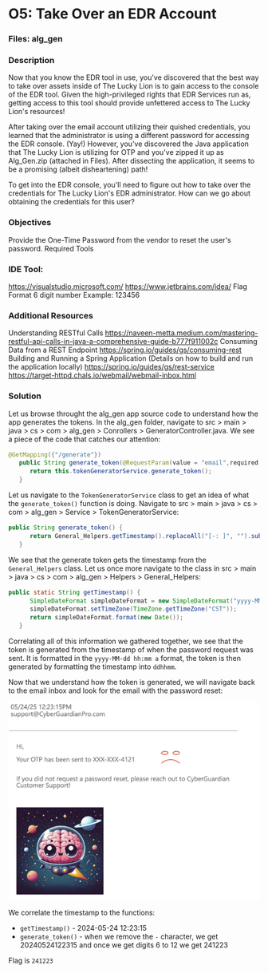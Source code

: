 # O5: Take Over an EDR Account

### Files: alg_gen

### Description
Now that you know the EDR tool in use, you've discovered that the best way to take over assets inside of The Lucky Lion is to gain access to the console of the EDR tool. Given the high-privileged rights that EDR Services run as, getting access to this tool should provide unfettered access to The Lucky Lion's resources!

After taking over the email account utilizing their quished credentials, you learned that the administrator is using a different password for accessing the EDR console. (Yay!) However, you've discovered the Java application that The Lucky Lion is utilizing for OTP and you've zipped it up as Alg_Gen.zip (attached in Files). After dissecting the application, it seems to be a promising (albeit disheartening) path!

To get into the EDR console, you'll need to figure out how to take over the credentials for The Lucky Lion's EDR administrator. How can we go about obtaining the credentials for this user?

### Objectives
Provide the One-Time Password from the vendor to reset the user's password.
Required Tools

### IDE Tool:
https://visualstudio.microsoft.com/
https://www.jetbrains.com/idea/
Flag Format 6 digit number Example: 123456

### Additional Resources
Understanding RESTful Calls
https://naveen-metta.medium.com/mastering-restful-api-calls-in-java-a-comprehensive-guide-b777f911002c
Consuming Data from a REST Endpoint
https://spring.io/guides/gs/consuming-rest
Building and Running a Spring Application (Details on how to build and run the application locally)
https://spring.io/guides/gs/rest-service
https://target-httpd.chals.io/webmail/webmail-inbox.html

### Solution
Let us browse throught the alg_gen app source code to understand how the app generates the tokens. In the alg_gen folder, navigate to src > main > java > cs > com > alg_gen > Conrollers > GeneratorController.java. We see a piece of the code that catches our attention:

```java
@GetMapping({"/generate"})
   public String generate_token(@RequestParam(value = "email",required = true) String email) {
      return this.tokenGeneratorService.generate_token();
   }
```

Let us navigate to the `TokenGeneratorService` class to get an idea of what the `generate_token()` function is doing. Navigate to src > main > java > cs > com > alg_gen > Service > TokenGeneratorService:

```java
public String generate_token() {
      return General_Helpers.getTimestamp().replaceAll("[-: ]", "").substring(6, 12);
   }
```

We see that the generate token gets the timestamp from the `General_Helpers` class. Let us once more navigate to the class in src > main > java > cs > com > alg_gen > Helpers > General_Helpers:

```java
public static String getTimestamp() {
      SimpleDateFormat simpleDateFormat = new SimpleDateFormat("yyyy-MM-dd hh:mm a");
      simpleDateFormat.setTimeZone(TimeZone.getTimeZone("CST"));
      return simpleDateFormat.format(new Date());
   }
```

Correlating all of this information we gathered together, we see that the token is generated from the timestamp of when the password request was sent. It is formatted in the `yyyy-MM-dd hh:mm a` format, the token is then generated by formatting the timestamp into `ddhhmm`.

Now that we understand how the token is generated, we will navigate back to the email inbox and look for the email with the password reset:

![image](static/images/O5-1.png)

We correlate the timestamp to the functions:
* `getTimestamp()` - 2024-05-24 12:23:15
* `generate_token()` - when we remove the `-` character, we get 20240524122315 and once we get digits 6 to 12 we get 241223

Flag is `241223`
